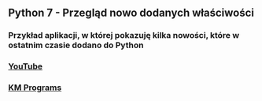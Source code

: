 ## Python 7 - Przegląd nowo dodanych właściwości

### Przykład aplikacji, w której pokazuję kilka nowości, które w ostatnim czasie dodano do Python

### [YouTube](https://www.youtube.com/watch?v=Hq8EfP9FrbQ&list=PLCXqHvi_kahzWEUgvd9J3C739Qeuf4WiZ&index=7)
### [KM Programs](https://km-programs.pl/)
